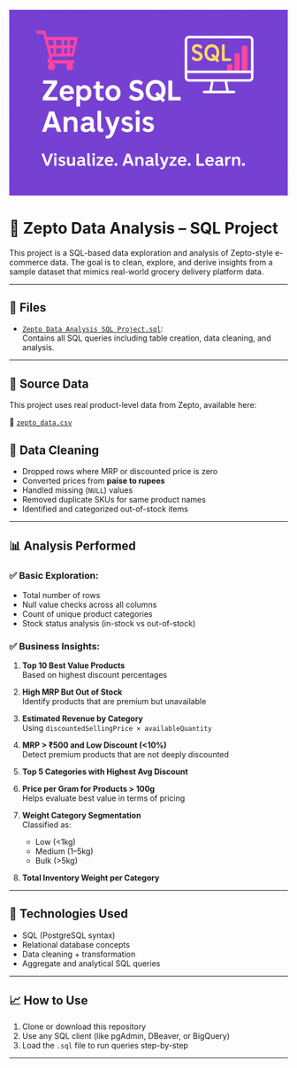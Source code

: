 ![Zepto SQL Banner](./banner.png)

# 🛒 Zepto Data Analysis – SQL Project

This project is a SQL-based data exploration and analysis of Zepto-style e-commerce data. The goal is to clean, explore, and derive insights from a sample dataset that mimics real-world grocery delivery platform data.

---

## 📁 Files

- [`Zepto Data Analysis SQL Project.sql`](./Zepto%20Data%20Analysis%20SQL%20Project.sql):  
  Contains all SQL queries including table creation, data cleaning, and analysis.

---

## 📄 Source Data

This project uses real product-level data from Zepto, available here:

🔗 [`zepto_data.csv`](./zepto_data.csv)

## 🧹 Data Cleaning

- Dropped rows where MRP or discounted price is zero
- Converted prices from **paise to rupees**
- Handled missing (`NULL`) values
- Removed duplicate SKUs for same product names
- Identified and categorized out-of-stock items

---

## 📊 Analysis Performed

### ✅ Basic Exploration:
- Total number of rows
- Null value checks across all columns
- Count of unique product categories
- Stock status analysis (in-stock vs out-of-stock)

### ✅ Business Insights:
1. **Top 10 Best Value Products**  
   Based on highest discount percentages

2. **High MRP But Out of Stock**  
   Identify products that are premium but unavailable

3. **Estimated Revenue by Category**  
   Using `discountedSellingPrice × availableQuantity`

4. **MRP > ₹500 and Low Discount (<10%)**  
   Detect premium products that are not deeply discounted

5. **Top 5 Categories with Highest Avg Discount**

6. **Price per Gram for Products > 100g**  
   Helps evaluate best value in terms of pricing

7. **Weight Category Segmentation**  
   Classified as:
   - Low (<1kg)
   - Medium (1–5kg)
   - Bulk (>5kg)

8. **Total Inventory Weight per Category**

---

## 📌 Technologies Used

- SQL (PostgreSQL syntax)
- Relational database concepts
- Data cleaning + transformation
- Aggregate and analytical SQL queries

---

## 📈 How to Use

1. Clone or download this repository
2. Use any SQL client (like pgAdmin, DBeaver, or BigQuery)
3. Load the `.sql` file to run queries step-by-step

---
